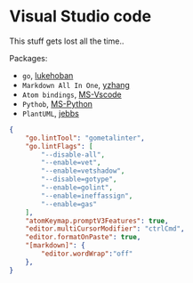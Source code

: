 # Visual Studio code
This stuff gets lost all the time.. 

Packages: 
- `go`, [lukehoban](https://marketplace.visualstudio.com/items?itemName=lukehoban.Go)
- `Markdown All In One`, [yzhang](https://marketplace.visualstudio.com/items?itemName=yzhang.markdown-all-in-one)
- `Atom bindings`, [MS-Vscode](https://marketplace.visualstudio.com/items?itemName=ms-vscode.atom-keybindings)
- `Pythob`, [MS-Python](https://marketplace.visualstudio.com/items?itemName=ms-python.python)
- `PlantUML`, [jebbs](https://marketplace.visualstudio.com/items?itemName=jebbs.plantuml#user-content-markdown-integrating)

```json
{
    "go.lintTool": "gometalinter",
    "go.lintFlags": [
        "--disable-all",
        "--enable=vet",
        "--enable=vetshadow",
        "--disable=gotype",
        "--enable=golint",
        "--enable=ineffassign",
        "--enable=gas"
    ],
    "atomKeymap.promptV3Features": true,
    "editor.multiCursorModifier": "ctrlCmd",
    "editor.formatOnPaste": true,
    "[markdown]": {
        "editor.wordWrap":"off"
    },
}
```
